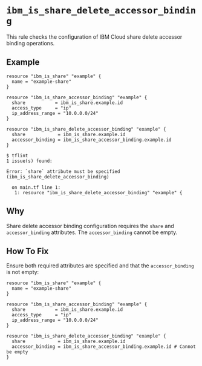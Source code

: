 # `ibm_is_share_delete_accessor_binding`

This rule checks the configuration of IBM Cloud share delete accessor binding operations.

## Example

```hcl
resource "ibm_is_share" "example" {
  name = "example-share"
}

resource "ibm_is_share_accessor_binding" "example" {
  share           = ibm_is_share.example.id
  access_type     = "ip"
  ip_address_range = "10.0.0.0/24"
}

resource "ibm_is_share_delete_accessor_binding" "example" {
  share            = ibm_is_share.example.id
  accessor_binding = ibm_is_share_accessor_binding.example.id
}
```

```console
$ tflint
1 issue(s) found:

Error: `share` attribute must be specified (ibm_is_share_delete_accessor_binding)

  on main.tf line 1:
   1: resource "ibm_is_share_delete_accessor_binding" "example" {
```

## Why

Share delete accessor binding configuration requires the `share` and `accessor_binding` attributes. The `accessor_binding` cannot be empty.

## How To Fix

Ensure both required attributes are specified and that the `accessor_binding` is not empty:

```hcl
resource "ibm_is_share" "example" {
  name = "example-share"
}

resource "ibm_is_share_accessor_binding" "example" {
  share           = ibm_is_share.example.id
  access_type     = "ip"
  ip_address_range = "10.0.0.0/24"
}

resource "ibm_is_share_delete_accessor_binding" "example" {
  share            = ibm_is_share.example.id
  accessor_binding = ibm_is_share_accessor_binding.example.id # Cannot be empty
}
```